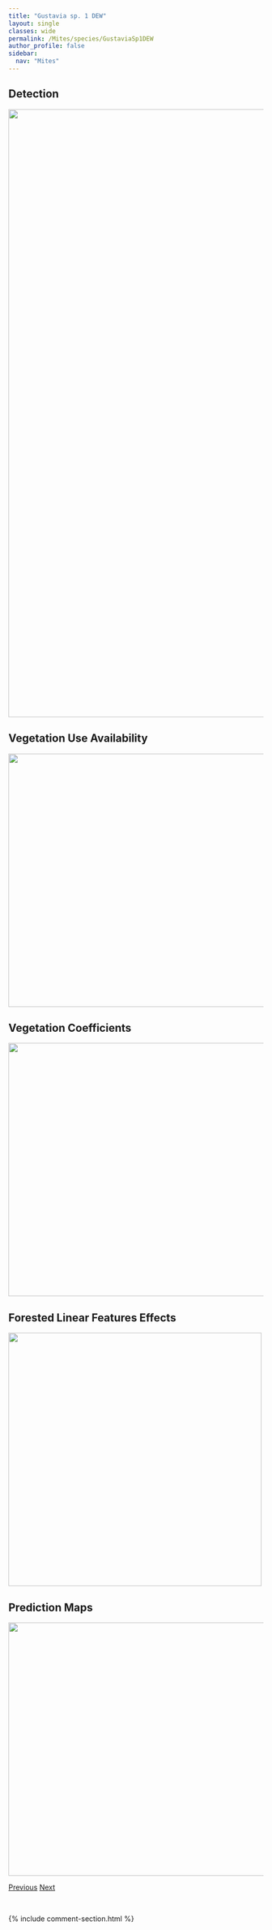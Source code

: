 ```yaml
---
title: "Gustavia sp. 1 DEW"
layout: single
classes: wide
permalink: /Mites/species/GustaviaSp1DEW
author_profile: false
sidebar:
  nav: "Mites"
---
```


<h2>Detection</h2>

<a href="https://drive.google.com/uc?export=view&id=1BDSNQf2bI_nz3zmHudJd1v0kYCemoprr">
<img src="https://drive.google.com/uc?export=view&id=1BDSNQf2bI_nz3zmHudJd1v0kYCemoprr" height = "1200" width = "800">
</a>


<h2>Vegetation Use Availability</h2>

<a href="https://drive.google.com/uc?export=view&id=1cUV4W1M2XNksnGK9tQhBx1G0z_OcOoIE">
<img src="https://drive.google.com/uc?export=view&id=1cUV4W1M2XNksnGK9tQhBx1G0z_OcOoIE" height = "500" width = "1000">
</a>


<h2>Vegetation Coefficients</h2>

<a href="https://drive.google.com/uc?export=view&id=1Tem21gO_IztawuOE3qEwTVpj_A1UBapu">
<img src="https://drive.google.com/uc?export=view&id=1Tem21gO_IztawuOE3qEwTVpj_A1UBapu" height = "500" width = "1000">
</a>


<h2>Forested Linear Features Effects</h2>

<a href="https://drive.google.com/uc?export=view&id=1nPeLYU2S6hoPmgoS1lejm9n2Wgx6RbMy">
<img src="https://drive.google.com/uc?export=view&id=1nPeLYU2S6hoPmgoS1lejm9n2Wgx6RbMy" height = "500" width = "500">
</a>


<h2>Prediction Maps</h2>

<a href="https://drive.google.com/uc?export=view&id=1CFr9wzPpVnqpK-MWvSLv8c4v--4wiRsD">
<img src="https://drive.google.com/uc?export=view&id=1CFr9wzPpVnqpK-MWvSLv8c4v--4wiRsD" height = "500" width = "1000">
</a>


<a href="/DevelopmentWebsite/Mites/species/GehypochthoniusSp1LML" class="pagination--pager" title="Gehypochthonius sp. 1 LML">Previous</a> <a href="/DevelopmentWebsite/Mites/species/GymnodamaeusOrnatus" class="pagination--pager" title="Gymnodamaeus ornatus">Next</a>

<p>&nbsp;</p>

{% include comment-section.html %}
